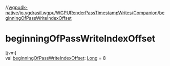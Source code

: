 //[wgpu4k-native](../../../../index.md)/[io.ygdrasil.wgpu](../../index.md)/[WGPURenderPassTimestampWrites](../index.md)/[Companion](index.md)/[beginningOfPassWriteIndexOffset](beginning-of-pass-write-index-offset.md)

# beginningOfPassWriteIndexOffset

[jvm]\
val [beginningOfPassWriteIndexOffset](beginning-of-pass-write-index-offset.md): [Long](https://kotlinlang.org/api/core/kotlin-stdlib/kotlin/-long/index.html) = 8
